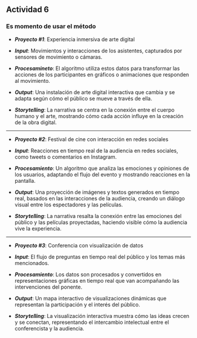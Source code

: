 ## Actividad 6

### Es momento de usar el método

- ***Proyecto #1***:  Experiencia inmersiva de arte digital

- ***Input***: Movimientos y interacciones de los asistentes, capturados por sensores de movimiento o cámaras.

- ***Procesamineto***:  El algoritmo utiliza estos datos para transformar las acciones de los participantes en gráficos o animaciones que responden al movimiento.

- ***Output***: Una instalación de arte digital interactiva que cambia y se adapta según cómo el público se mueve a través de ella.

- ***Storytelling***:  La narrativa se centra en la conexión entre el cuerpo humano y el arte, mostrando cómo cada acción influye en la creación de la obra digital.


__________________________________________________________________________________________________________________________________________________________________________________

- ***Proyecto #2***: Festival de cine con interacción en redes sociales

- ***Input***: Reacciones en tiempo real de la audiencia en redes sociales, como tweets o comentarios en Instagram.

- ***Procesamiento***: Un algoritmo que analiza las emociones y opiniones de los usuarios, adaptando el flujo del evento y mostrando reacciones en la pantalla.

- ***Output***: Una proyección de imágenes y textos generados en tiempo real, basados en las interacciones de la audiencia, creando un diálogo visual entre los espectadores y las películas.

- ***Storytelling***: La narrativa resalta la conexión entre las emociones del público y las películas proyectadas, haciendo visible cómo la audiencia vive la experiencia.


_______________________________________________________________________________________________________________________________________________________________________________________

- ***Proyecto #3***: Conferencia con visualización de datos

- ***Input***: El flujo de preguntas en tiempo real del público y los temas más mencionados.

- ***Procesamiento***:  Los datos son procesados y convertidos en representaciones gráficas en tiempo real que van acompañando las intervenciones del ponente.

- ***Output***: Un mapa interactivo de visualizaciones dinámicas que representan la participación y el interés del público.

- ***Storytelling***: La visualización interactiva muestra cómo las ideas crecen y se conectan, representando el intercambio intelectual entre el conferencista y la audiencia.






